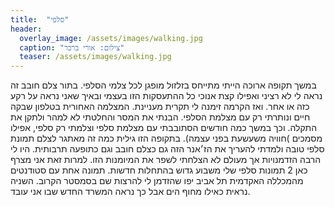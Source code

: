 ```yaml
---
title:  "סלפי"
header:
  overlay_image: /assets/images/walking.jpg
  caption: "צילום: אורי ברכר"
  teaser: /assets/images/walking.jpg
---
```

<!--more-->
במשך תקופה ארוכה הייתי מתייחס בזלזול מופגן לכל צלמי הסלפי. בתור צלם חובב זה נראה לי לא רציני ואפילו קצת אנוכי כל ההתעסקות הזו בעצמי ובאיך שאני נראה על רקע כזה או אחר.
ואז הקרמה זימנה לי תקרית מעניינת. המצלמה האחורית בטלפון שבקה חיים ונותרתי רק עם מצלמת הסלפי. הבנתי את המסר והחלטתי לא למהר ולתקן את התקלה.
וכך במשך כמה חודשים הסתובבתי עם מצלמת סלפי וצלמתי רק סלפי, אפילו מסמכים )חוויה משעשעת בפני עצמה). בתקופה הזו גילית כמה זה מאתגר לצלם תמונת סלפי טובה ולמדתי להעריך את הז׳אנר הזה גם כצלם חובב וגם כתופעה תרבותית.
היו לי הרבה הזדמנויות אך מעולם לא הצלחתי לשפר את המיומנות הזו. למרות זאת אני מצרף כאן 2 תמונות סלפי שלי משבוע גדוש בהתחלות חדשות.
תמונה אחת עם סטודנטים מהמכללה האקדמית תל אביב יפו שהזדמן לי להרצות שם בסמסטר הקרוב.
השניה נראית כאילו מחוף הים אבל כך נראה המשרד החדש שבו אני עובד.